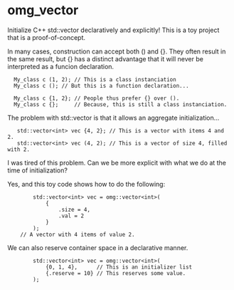 # omg_vector
Initialize C++ std::vector declaratively and explicitly! This is a toy project that is a proof-of-concept.

In many cases, construction can accept both () and {}. They often result in the same result, but {} has a distinct advantage that it will never be interpreted as a funcion declaration.
```
  My_class c (1, 2); // This is a class instanciation
  My_class c (); // But this is a function declaration...

  My_class c {1, 2}; // People thus prefer {} over ().
  My_class c {};     // Because, this is still a class instanciation.
```

The problem with std::vector is that it allows an aggregate initialization...
```
   std::vector<int> vec {4, 2}; // This is a vector with items 4 and 2.
   std::vector<int> vec (4, 2); // This is a vector of size 4, filled with 2.
```

I was tired of this problem. Can we be more explicit with what we do at the time of initialization?

Yes, and this toy code shows how to do the following:
```
		std::vector<int> vec = omg::vector<int>(
			{
				.size = 4,
				.val = 2
			}
		);
    // A vector with 4 items of value 2.
```

We can also reserve container space in a declarative manner.
```
		std::vector<int> vec = omg::vector<int>(
			{0, 1, 4},      // This is an initializer list
			{.reserve = 10} // This reserves some value.
		);
```
